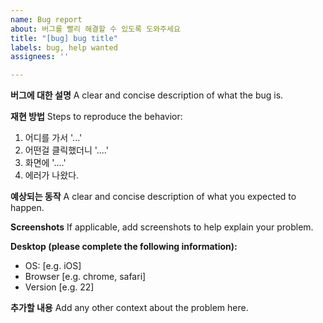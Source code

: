 ```yaml
---
name: Bug report
about: 버그를 빨리 해결할 수 있도록 도와주세요
title: "[bug] bug title"
labels: bug, help wanted
assignees: ''

---
```


**버그에 대한 설명**
A clear and concise description of what the bug is.

**재현 방법**
Steps to reproduce the behavior:
1. 어디를 가서 '...'
2. 어떤걸 클릭했더니 '....'
3. 화면에 '....'
4. 에러가 나왔다.

**예상되는 동작**
A clear and concise description of what you expected to happen.

**Screenshots**
If applicable, add screenshots to help explain your problem.

**Desktop (please complete the following information):**
 - OS: [e.g. iOS]
 - Browser [e.g. chrome, safari]
 - Version [e.g. 22]

**추가할 내용**
Add any other context about the problem here.
